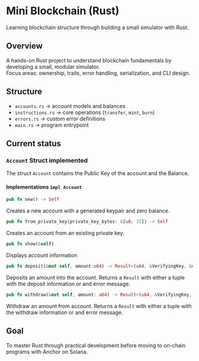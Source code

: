 # Mini Blockchain (Rust)

Learning blockchain structure through building a small simulator with Rust.

## Overview
A hands-on Rust project to understand blockchain fundamentals by developing a small, modular simulator.  
Focus areas: ownership, traits, error handling, serialization, and CLI design.

## Structure
- `accounts.rs` → account models and balances  
- `instructions.rs` → core operations (`transfer`, `mint`, `burn`)  
- `errors.rs` → custom error definitions  
- `main.rs` → program entrypoint

## Current status

### `Account` Struct implemented

The struct `Account` contains the Public Key of the account and the Balance.

#### Implementations `impl Account`

```rust
pub fn new() -> Self
```
Creates a new account with a generated keypair and zero balance.

```rust
pub fn from_private_key(private_key_bytes: &[u8; 32]) -> Self
```
Creates an account from an existing private key.

```rust
pub fn show(&self)
```
Displays account information

```rust
pub fn deposit(&mut self, amount:u64) -> Result<(u64, &VerifyingKey, &u64), &'static str>
```
Deposits an amount into the account. Returns a `Result` with either a tuple with the deposit information or and error message.

```rust
pub fn withdraw(&mut self, amount: u64) -> Result<(u64, &VerifyingKey, &u64), &'static str>
```
Withdraw an amount from account. Returns a `Result` with either a tuple with the withdraw information or and error message.

## Goal
To master Rust through practical development before moving to on-chain programs with Anchor on Solana.